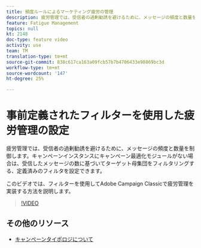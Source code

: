 ```yaml
---
title: 頻度ルールによるマーケティング疲労の管理
description: 疲労管理では、受信者の過剰勧誘を避けるために、メッセージの頻度と数量を制御します。キャンペーンインスタンスにキャンペーン最適化モジュールがない場合は、受信したメッセージの数に基づいてターゲット母集団をフィルタリングする、定義済みのフィルタを設定できます。  このビデオでは、フィルターを使用してAdobe Campaign Classicで疲労管理を実装する方法を説明します。
feature: Fatigue Management
topics: null
kt: 2148
doc-type: feature video
activity: use
team: TM
translation-type: tm+mt
source-git-commit: 838c617ca163a09fcb57b7b4706433e98869bc3d
workflow-type: tm+mt
source-wordcount: '147'
ht-degree: 25%

---
```



# 事前定義されたフィルターを使用した疲労管理の設定

疲労管理では、受信者の過剰勧誘を避けるために、メッセージの頻度と数量を制御します。キャンペーンインスタンスにキャンペーン最適化モジュールがない場合は、受信したメッセージの数に基づいてターゲット母集団をフィルタリングする、定義済みのフィルタを設定できます。

このビデオでは、フィルターを使用してAdobe Campaign Classicで疲労管理を実装する方法を説明します。

>[!VIDEO](https://video.tv.adobe.com/v/25091?quality=12)

## その他のリソース

* [キャンペーンタイポロジについて](https://docs.adobe.com/content/help/en/campaign-classic/using/orchestrating-campaigns/campaign-optimization/about-campaign-typologies.html)
